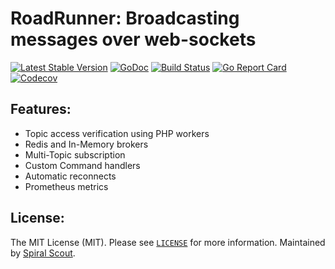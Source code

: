 # RoadRunner: Broadcasting messages over web-sockets
[![Latest Stable Version](https://poser.pugx.org/spiral/broadcast/version)](https://packagist.org/packages/spiral/broadcast)
[![GoDoc](https://godoc.org/github.com/spiral/broadcast?status.svg)](https://godoc.org/github.com/spiral/broadcast)
[![Build Status](https://travis-ci.org/spiral/broadcast.svg?branch=master)](https://travis-ci.org/spiral/broadcast)
[![Go Report Card](https://goreportcard.com/badge/github.com/spiral/broadcast)](https://goreportcard.com/report/github.com/spiral/broadcast)
[![Codecov](https://codecov.io/gh/spiral/broadcast/branch/master/graph/badge.svg)](https://codecov.io/gh/spiral/broadcast/)

Features:
--------
- Topic access verification using PHP workers
- Redis and In-Memory brokers
- Multi-Topic subscription
- Custom Command handlers
- Automatic reconnects
- Prometheus metrics

License:
--------
The MIT License (MIT). Please see [`LICENSE`](./LICENSE) for more information. Maintained by [Spiral Scout](https://spiralscout.com).
